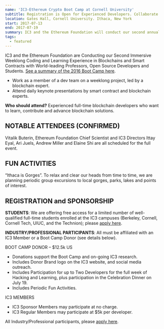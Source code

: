 ```yaml
---
name: 'IC3-Ethereum Crypto Boot Camp at Cornell University'
subtitle: Registration is Open for Experienced Developers. Collaborate to Advance Blockchain Applications.
location: Gates Hall, Cornell University. Ithaca, New York
start: 2017-07-13
end: 2017-07-19
summary: IC3 and the Ethereum Foundation will conduct our second annual Boot Camp, an immersive coding and learning experience in blockchains and smart contracts with world-leading researchers, open source developers, and students. Collaborate to Advance Blockchain Applications.
tags:
  - featured
---
```


IC3 and the Ethereum Foundation are Conducting our Second Immersive Weeklong Coding and Learning Experience in Blockchains and Smart Contracts with World-leading Professors, Open Source Developers and Students. [See a summary of the 2016 Boot Camp here](http://www.initc3.org/events/2016-07-20-IC3-Ethereum-Crypto-Boot-Camp-and-Workshop-at-Cornell-University.html).

- Work as a member of a dev team on a weeklong project, led by a blockchain expert.
- Attend daily keynote presentations by smart contract and blockchain experts.

**Who should attend?**  Experienced full-time blockchain developers who want to learn, contribute and advance blockchain solutions.  

## NOTABLE ATTENDEES (CONFIRMED)

Vitalik Buterin, Ethereum Foundation Chief Scientist and IC3 Directors Ittay Eyal, Ari Juels, Andrew Miller and Elaine Shi are all scheduled for the full event.

## FUN ACTIVITIES

“Ithaca is Gorges”.  To relax and clear our heads from time to time, we are planning periodic group excursions to local gorges, parks, lakes and points of interest.

## REGISTRATION and SPONSORSHIP

**STUDENTS**: We are offering free access for a limited number of well-qualified full-time students enrolled at the IC3 campuses (Berkeley, Cornell, Cornell Tech, UIUC, and the Technion); please [apply here](https://docs.google.com/forms/d/e/1FAIpQLSfBq37rmPlBS0k8zuRwa8DltVYq7RcpkdOT15vPOd80HmR2aQ/viewform).

**INDUSTRY/PROFESSIONAL PARTICIPANTS**:  All must be affiliated with an IC3 Member or a Boot Camp Donor (see details below).

BOOT CAMP DONOR – $12.5k US

- Donations support the Boot Camp and on-going IC3 research.
- Includes Donor Brand logo on the IC3 website, and social media outreach.
- Includes Participation for up to Two Developers for the full week of Hacking and Learning, plus participation in the Celebration Dinner on July 19.
- Includes Periodic Fun Activities.

IC3 MEMBERS

- IC3 Sponsor Members may participate at no charge.
- IC3 Regular Members may participate at $5k per developer.

All Industry/Professional participants, please [apply here](https://docs.google.com/forms/d/e/1FAIpQLSfBq37rmPlBS0k8zuRwa8DltVYq7RcpkdOT15vPOd80HmR2aQ/viewform).
